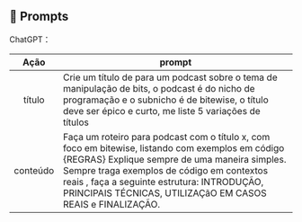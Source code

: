 ## 🧠 Prompts


ChatGPT：

|   Ação   | prompt                                                                                                                                                                                                                                                                         |
| :------: | ------------------------------------------------------------------------------------------------------------------------------------------------------------------------------------------------------------------------------------------------------------------------------ |
|  título  | Crie um título de para um podcast sobre o tema de manipulação de bits, o podcast é do nicho de programação e o subnicho é de bitewise, o título deve ser épico e curto, me liste 5 variações de títulos                                                        |
| conteúdo | Faça um roteiro para podcast com o título x, com foco em bitewise, listando  com exemplos em código {REGRAS} Explique sempre de uma maneira simples. Sempre traga exemplos de código em contextos reais , faça a seguinte estrutura: INTRODUÇÃO, PRINCIPAIS TÉCNICAS, UTILIZAÇãO EM CASOS REAIS e FINALIZAÇÃO.  |

